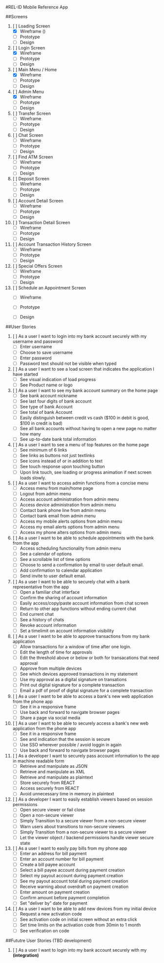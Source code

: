 #REL-ID Mobile Reference App 

##Screens
1. [ ] Loading Screen
	- [x] Wireframe ()
	- [ ] Prototype
	- [ ] Design
2. [ ] Login Screen
	- [x] Wireframe
	- [ ] Prototype
	- [ ] Design
3. [ ] Main Menu / Home
	- [x] Wireframe
	- [ ] Prototype
	- [ ] Design
4. [ ] Admin Menu
	- [x] Wireframe
	- [ ] Prototype
	- [ ] Design
5. [ ] Transfer Screen
	- [ ] Wireframe
	- [ ] Prototype
	- [ ] Design
6. [ ] Chat Screen
	- [ ] Wireframe
	- [ ] Prototype
	- [ ] Design
7. [ ] Find ATM Screen
	- [ ] Wireframe
	- [ ] Prototype
	- [ ] Design	
8. [ ] Deposit Screen
	- [ ] Wireframe
	- [ ] Prototype
	- [ ] Design
9. [ ] Account Detail Screen
	- [ ] Wireframe
	- [ ] Prototype
	- [ ] Design
10. [ ] Transaction Detail Screen
	- [ ] Wireframe
	- [ ] Prototype
	- [ ] Design
11. [ ] Account Transaction History Screen
	- [ ] Wireframe
	- [ ] Prototype
	- [ ] Design
12. [ ] Special Offers Screen
	- [ ] Wireframe
	- [ ] Prototype
	- [ ] Design
13. [ ] Schedule an Appointment Screen
	- [ ] Wireframe
	- [ ] Prototype
	- [ ] Design


##User Stories
1. [ ] As a user I want to login into my bank account securely with my username and password
	- [ ] Enter username
	- [ ] Choose to save username
	- [ ] Enter password
	- [ ] Password text should not be visible when typed

2. [ ] As a user I want to see a load screen that indicates the application I have started
	- [ ] See visual indication of load progress
	- [ ] See Product name or logo

3. [ ] As a user I want to see my bank account summary on the home page
	- [ ] See bank account nickname
	- [ ] See last four digits of bank account
	- [ ] See type of bank Account
	- [ ] See total of bank Account
	- [ ] Easily distinguish between credit vs cash ($100 in debit is good, $100 in credit is bad)
	- [ ] See all bank accounts without having to open a new page no matter how many
	- [ ] See up-to-date bank total information

4. [ ] As a user I want to see a menu of top features on the home page
	- [ ] See minimum of 6 links
	- [ ] See links as buttons not just textlinks
	- [ ] See icons instead of or in addition to text
	- [ ] See touch response upon touching button
	- [ ] Upon link touch, see loading or progress animation if next screen loads slowly.

5. [ ] As a user I want to access admin functions from a concise menu
	- [ ] Access menu from main/home page
	- [ ] Logout from admin menu
	- [ ] Access account administration from admin menu
	- [ ] Access device administration from admin menu
	- [ ] Contact bank phone line from admin menu
	- [ ] Contact bank email from admin menu 
	- [ ] Access my mobile alerts options from admin menu
	- [ ] Access my email alerts options from admin menu
	- [ ] Access my phone alters options from admin menu

6. [ ] As a user I want to be able to schedule appointments with the bank from the app
	- [ ] Access scheduling functionality from admin menu
	- [ ] See a calendar of options
	- [ ] See a scrollable list of time options
	- [ ] Choose to send a confirmation by email to user default email.
	- [ ] Add confirmation to calendar application
	- [ ] Send invite to user default email.

7. [ ] As a user I want to be able to securely chat with a bank representative from the app
	- [ ] Open a familiar chat interface
	- [ ] Confirm the sharing of account information
	- [ ] Easily access/copy/paste account information from chat screen
	- [ ] Return to other app functions without ending current chat
	- [ ] End current chat
	- [ ] See a history of chats
	- [ ] Revoke account information
	- [ ] Set a timelimit on account information visibility 

8. [ ] As a user I want to be able to approve transactions from my bank application
	- [ ] Allow transactions for a window of time after one login.
	- [ ] Edit the length of time for approvals
	- [ ] Edit the threshold above or below or both for transacations that need approval
	- [ ] Approve from multiple devices
	- [ ] See which devices approved transactions in my statement
	- [ ] Use my approval as a digital signature on transations
	- [ ] Print out digital signature for a complete transaction
	- [ ] Email a pdf of proof of digital signature for a complete transaction

9. [ ] As a user I want to be able to access a bank's new web application from the phone app
	- [ ] See it in a responsive frame
	- [ ] Use back and forward to navigate browser pages
	- [ ] Share a page via social media

10. [ ] As a user I want to be able to securely access a bank's new web application from the phone app
	- [ ] See it in a responsive frame
	- [ ] See and indication that the session is secure
	- [ ] Use SSO wherever possible / avoid loggin in again
	- [ ] Use back and forward to navigate browser pages

11. [ ] As a developer I want to securely pass account information to the app in machine readable form
	- [ ] Retrieve and manipulate as JSON 
    - [ ] Retrieve and manipulate as XML
	- [ ] Retrieve and manipulate as plaintext
	- [ ] Store securely from REACT
	- [ ] Access securely from REACT
	- [ ] Avoid unnecessary time in memory in plaintext

12. [ ] As a developer I want to easily establish viewers based on session permissions
	- [ ] Open secure viewer or fail close
	- [ ] Open a non-secure viewer
	- [ ] Simply Transition to a secure viewer from a non-secure viewer
	- [ ] Warn users about transitions to non-secure viewers
	- [ ] Simply Transition from a non-secure viewer to a secure viewer
	- [ ] Let the viewer object / backend permissions handle viewer secure state

13. [ ] As a user I want to easily pay bills from my phone app
	- [ ] Enter an address for bill payment
	- [ ] Enter an account number for bill payment
	- [ ] Create a bill payee account
	- [ ] Select a bill payee account during payment creation
	- [ ] Select my payout account during payment creation
	- [ ] See my payout account total during payment creation
	- [ ] Receive warning about overdraft on payment creation
	- [ ] Enter amount on payment creation
	- [ ] Confirm amount before payment completion
	- [ ] Set "deliver by" date for payment

14. [ ] As a user I want to be able to add new devices from my initial device
	- [ ] Request a new activation code
	- [ ] See activation code on initial screen without an extra click
	- [ ] Set time limits on the activation code from 30min to 1 month
	- [ ] See verification on code

##Fututre User Stories (TBD development)
1. [ ] As a user I want to login into my bank account securely with my __(integration)__



